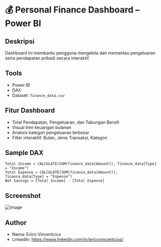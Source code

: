 # 💰 Personal Finance Dashboard – Power BI

## Deskripsi
Dashboard ini membantu pengguna mengelola dan memantau pengeluaran serta pendapatan pribadi secara interaktif.

## Tools
- Power BI
- DAX
- Dataset: `finance_data.csv`

## Fitur Dashboard
- Total Pendapatan, Pengeluaran, dan Tabungan Bersih
- Visual tren keuangan bulanan
- Analisis kategori pengeluaran terbesar
- Filter interaktif: Bulan, Jenis Transaksi, Kategori

## Sample DAX
```dax
Total Income = CALCULATE(SUM(finance_data[Amount]), finance_data[Type] = "Income")
Total Expense = CALCULATE(SUM(finance_data[Amount]), finance_data[Type] = "Expense")
Net Savings = [Total Income] - [Total Expense]
```

## Screenshot
![image](https://github.com/user-attachments/assets/c76a87d5-a610-440f-9ded-a37d41edb1a4)


## Author
- Nama: Erico Vincentcius
- LinkedIn: https://www.linkedin.com/in/ericovincentcius/
